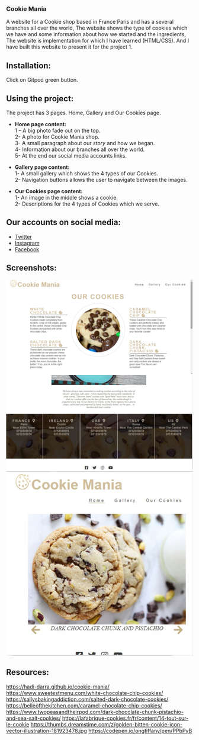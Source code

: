 ### Cookie Mania
A website for a Cookie shop based in France Paris and has a several branches all over the world, The website shows the type of cookies which we have and some information about how we started and the ingredients, The website is implementation for which I have learned (HTML/CSS).
And I have built this website to present it for the project 1.

## Installation:
Click on Gitpod green button.

## Using the project: 
The project has 3 pages.  Home, Gallery and Our Cookies page.
-	**Home page content:**<br />
1 – A big photo fade out on the top.<br />
2- A photo for Cookie Mania shop.<br />
3- A small paragraph about our *story* and how we began.<br />
4- Information about our branches all over the world.<br />
5- At the end our social media accounts links.<br />

-	**Gallery page content:**<br />
1-	A small gallery which shows the 4 types of our Cookies.<br />
2-	Navigation buttons allows the user to navigate between the images.<br />

-	**Our Cookies page content:**<br />
1-	An image in the middle shows a cookie.<br />
2-	Descriptions for the 4 types of Cookies which we serve.<br />

## Our accounts on social media:
  - [Twitter](https://twitter.com/)
 - [Instagram](https://www.instagram.com/)
 - [Facebook](https://www.facebook.com/)
## Screenshots: 
![Screenshot 1](assets/images/screenshot1.jpg)
![Screenshot 2](assets/images/screenshot2.jpg)
![Screenshot 3](assets/images/screenshot3.jpg)


## Resources: 
https://hadi-darra.github.io/cookie-mania/
https://www.sweetestmenu.com/white-chocolate-chip-cookies/
https://sallysbakingaddiction.com/salted-dark-chocolate-cookies/
https://belleofthekitchen.com/caramel-chocolate-chip-cookies/
https://www.twopeasandtheirpod.com/dark-chocolate-chunk-pistachio-and-sea-salt-cookies/
https://lafabrique-cookies.fr/fr/content/14-tout-sur-le-cookie
https://thumbs.dreamstime.com/z/golden-bitten-cookie-icon-vector-illustration-181923478.jpg
https://codepen.io/ongtiffany/pen/PPbPyB
